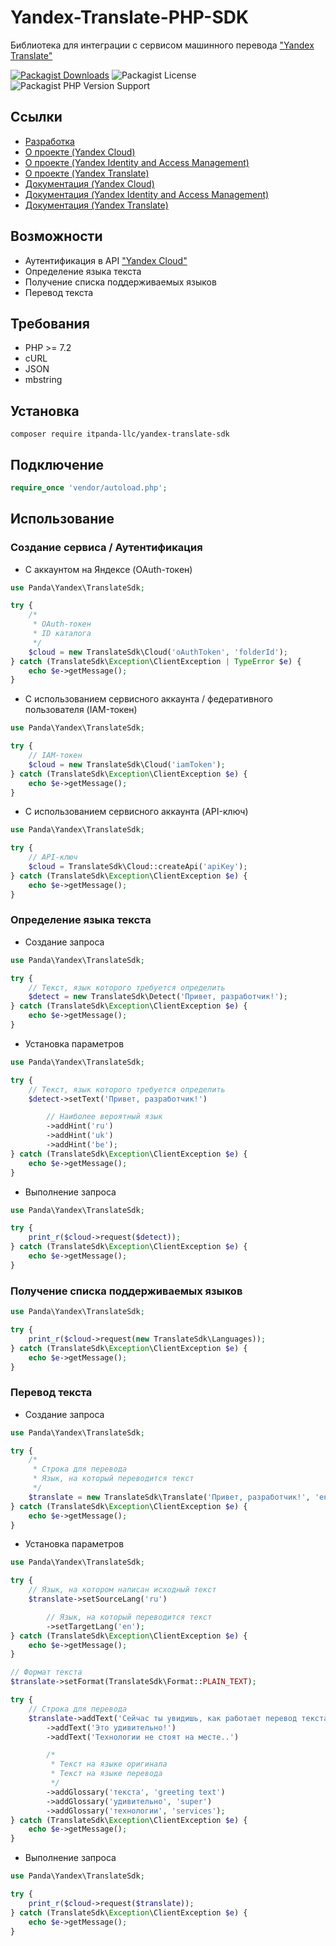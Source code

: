 # Yandex-Translate-PHP-SDK

Библиотека для интеграции с сервисом машинного перевода ["Yandex Translate"](https://cloud.yandex.ru/services/translate)

[![Packagist Downloads](https://img.shields.io/packagist/dt/itpanda-llc/yandex-translate-sdk)](https://packagist.org/packages/itpanda-llc/yandex-translate-sdk/stats)
![Packagist License](https://img.shields.io/packagist/l/itpanda-llc/yandex-translate-sdk)
![Packagist PHP Version Support](https://img.shields.io/packagist/php-v/itpanda-llc/yandex-translate-sdk)

## Ссылки

* [Разработка](https://github.com/itpanda-llc)
* [О проекте (Yandex Cloud)](https://cloud.yandex.ru)
* [О проекте (Yandex Identity and Access Management)](https://cloud.yandex.ru/services/iam/)
* [О проекте (Yandex Translate)](https://cloud.yandex.ru/services/translate)
* [Документация (Yandex Cloud)](https://cloud.yandex.ru/docs)
* [Документация (Yandex Identity and Access Management)](https://cloud.yandex.ru/docs/iam/)
* [Документация (Yandex Translate)](https://cloud.yandex.ru/docs/translate/)

## Возможности

* Аутентификация в API ["Yandex Cloud"](https://cloud.yandex.ru)
* Определение языка текста
* Получение списка поддерживаемых языков
* Перевод текста

## Требования

* PHP >= 7.2
* cURL
* JSON
* mbstring

## Установка

```shell script
composer require itpanda-llc/yandex-translate-sdk
```

## Подключение

```php
require_once 'vendor/autoload.php';
```

## Использование

### Создание сервиса / Аутентификация

* С аккаунтом на Яндексе (OAuth-токен)

```php
use Panda\Yandex\TranslateSdk;

try {
    /*
     * OAuth-токен
     * ID каталога
     */
    $cloud = new TranslateSdk\Cloud('oAuthToken', 'folderId');
} catch (TranslateSdk\Exception\ClientException | TypeError $e) {
    echo $e->getMessage();
}
```

* С использованием сервисного аккаунта / федеративного пользователя (IAM-токен)

```php
use Panda\Yandex\TranslateSdk;

try {
    // IAM-токен
    $cloud = new TranslateSdk\Cloud('iamToken');
} catch (TranslateSdk\Exception\ClientException $e) {
    echo $e->getMessage();
}
```

* С использованием сервисного аккаунта (API-ключ)

```php
use Panda\Yandex\TranslateSdk;

try {
    // API-ключ
    $cloud = TranslateSdk\Cloud::createApi('apiKey');
} catch (TranslateSdk\Exception\ClientException $e) {
    echo $e->getMessage();
}
```

### Определение языка текста

* Создание запроса

```php
use Panda\Yandex\TranslateSdk;

try {
    // Текст, язык которого требуется определить
    $detect = new TranslateSdk\Detect('Привет, разработчик!');
} catch (TranslateSdk\Exception\ClientException $e) {
    echo $e->getMessage();
}
```

* Установка параметров

```php
use Panda\Yandex\TranslateSdk;

try {
    // Текст, язык которого требуется определить
    $detect->setText('Привет, разработчик!')

        // Наиболее вероятный язык
        ->addHint('ru')
        ->addHint('uk')
        ->addHint('be');
} catch (TranslateSdk\Exception\ClientException $e) {
    echo $e->getMessage();
}
```

* Выполнение запроса

```php
use Panda\Yandex\TranslateSdk;

try {
    print_r($cloud->request($detect));
} catch (TranslateSdk\Exception\ClientException $e) {
    echo $e->getMessage();
}
```

### Получение списка поддерживаемых языков

```php
use Panda\Yandex\TranslateSdk;

try {
    print_r($cloud->request(new TranslateSdk\Languages));
} catch (TranslateSdk\Exception\ClientException $e) {
    echo $e->getMessage();
}
```

### Перевод текста

* Создание запроса

```php
use Panda\Yandex\TranslateSdk;

try {
    /*
     * Строка для перевода
     * Язык, на который переводится текст
     */
    $translate = new TranslateSdk\Translate('Привет, разработчик!', 'en');
} catch (TranslateSdk\Exception\ClientException $e) {
    echo $e->getMessage();
}
```

* Установка параметров

```php
use Panda\Yandex\TranslateSdk;

try {
    // Язык, на котором написан исходный текст
    $translate->setSourceLang('ru')

        // Язык, на который переводится текст
        ->setTargetLang('en');
} catch (TranslateSdk\Exception\ClientException $e) {
    echo $e->getMessage();
}

// Формат текста
$translate->setFormat(TranslateSdk\Format::PLAIN_TEXT);

try {
    // Строка для перевода
    $translate->addText('Сейчас ты увидишь, как работает перевод текста!')
        ->addText('Это удивительно!')
        ->addText('Технологии не стоят на месте..')

        /*
         * Текст на языке оригинала
         * Текст на языке перевода
         */
        ->addGlossary('текста', 'greeting text')
        ->addGlossary('удивительно', 'super')
        ->addGlossary('технологии', 'services');
} catch (TranslateSdk\Exception\ClientException $e) {
    echo $e->getMessage();
}
```

* Выполнение запроса

```php
use Panda\Yandex\TranslateSdk;

try {
    print_r($cloud->request($translate));
} catch (TranslateSdk\Exception\ClientException $e) {
    echo $e->getMessage();
}
```
